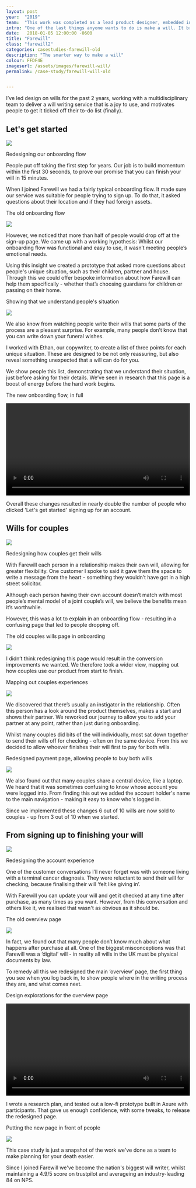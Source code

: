 ```yaml
---
layout: post
year:  "2019"
team:  "This work was completed as a lead product designer, embedded in a multidisciplinary product team. Working closely with Clare Ridd, Tam Finlay, Ethan Lott, and many many others. Very special shout out to Louis Buck who does all our illustrations."
intro: "One of the last things anyone wants to do is make a will. It brings to mind a depressing mix of admin and considering your mortality. How do you create a product experience that helps people get past all that?"
date:   2018-01-05 12:00:00 -0600
title: "Farewill"
class: "farewill2"
categories: casestudies-farewill-old
description: "The smarter way to make a will"
colour: FFDF4E
imagesurl: /assets/images/farewill-will/
permalink: /case-study/farewill-will-old


---
```


I’ve led design on wills for the past 2 years, working with a multidisciplinary team to deliver a will writing service that is a joy to use, and motivates people to get it ticked off their to-do list (finally).


<div class="image-contain title">
<h2>Let's get started</h2>
<div class="screen"><img src="{{page.imagesurl}}wills-landing.png"></div>
<p class="caption">Redesigning our onboarding flow</p>
</div>


People put off taking the first step for years. Our job is to build momentum within the first 30 seconds, to prove our promise that you can finish your will in 15 minutes. 

When I joined Farewill we had a fairly typical onboarding flow. It made sure our service was suitable for people trying to sign up. To do that, it asked questions about their location and if they had foreign assets.

<div class="image-contain">
<p class="caption">The old onboarding flow</p>
<div class="screen"><img src="{{page.imagesurl}}onboarding-old.png"></div>
</div>

However, we noticed that more than half of people would drop off at the sign-up page. We came up with a working hypothesis: Whilst our onboarding flow was functional and easy to use, it wasn’t meeting people’s emotional needs. 

Using this insight we created a prototype that asked more questions about people's unique situation, such as their children, partner and house. Through this we could offer bespoke information about how Farewill can help them specifically - whether that’s choosing guardians for children or passing on their home. 


<div class="image-contain">
<p class="caption">Showing that we understand people's situation</p>
<div class="screen"><img src="{{page.imagesurl}}benefits.png"></div>
</div>


We also know from watching people write their wills that some parts of the process are a pleasant surprise. For example, many people don’t know that you can write down your funeral wishes. 

I worked with Ethan, our copywriter, to create a list of three points for each unique situation. These are designed to be not only reassuring, but also reveal something unexpected that a will can do for you. 

We show people this list, demonstrating that we understand their situation, just before asking for their details. We’ve seen in research that this page is a boost of energy before the hard work begins. 


<div class="image-contain">
  <p class="caption">The new onboarding flow, in full</p>
  <div class="screen"><video width="100%" autoplay loop controls>
    <source src="{{page.imagesurl}}Onboarding-flow.mp4" type="video/mp4">
  Your browser does not support videos.
  </video>
  </div>

</div>

Overall these changes resulted in nearly double the number of people who clicked 'Let's get started' signing up for an account.

<div class="image-contain">
<h2>Wills for couples</h2>
<div class="screen"><img src="{{page.imagesurl}}couples-wills.png"></div>
<p class="caption">Redesigning how couples get their wills</p>
</div>

With Farewill each person in a relationship makes their own will, allowing for greater flexibility. One customer I spoke to said it gave them the space to write a message from the heart - something they wouldn’t have got in a high street solicitor. 

Although each person having their own account doesn’t match with most people’s mental model of a joint couple’s will, we believe the benefits mean it’s worthwhile. 

However, this was a lot to explain in an onboarding flow - resulting in a confusing page that led to people dropping off. 

<div class="image-contain">
<p class="caption">The old couples wills page in onboarding</p>
<div class="screen"><img src="{{page.imagesurl}}couples-old.png"></div>
</div>

I didn’t think redesigning this page would result in the conversion improvements we wanted. We therefore took a wider view, mapping out how couples use our product from start to finish. 

<div class="image-contain">
<p class="caption">Mapping out couples experiences</p>
<div class="no-screen"><img src="{{page.imagesurl}}couples-mapping.png"></div>
</div>

We discovered that there’s usually an instigator in the relationship. Often this person has a look around the product themselves, makes a start and shows their partner. We reworked our journey to allow you to add your partner at any point, rather than just during onboarding.

Whilst many couples did bits of the will individually, most sat down together to send their wills off for checking - often on the same device. From this we decided to allow whoever finishes their will first to pay for both wills. 

<div class="image-contain">
<p class="caption">Redesigned payment page, allowing people to buy both wills</p>
<div class="screen"><img src="{{page.imagesurl}}couples-payment.png"></div>
</div>


We also found out that many couples share a central device, like a laptop. We heard that it was sometimes confusing to know whose account you were logged into. From finding this out we added the account holder's name to the main navigation - making it easy to know who's logged in. 

Since we implemented these changes 6 out of 10 wills are now sold to couples - up from 3 out of 10 when we started. 

<div class="image-contain">
<h2>From signing up to finishing your will</h2>
<div class="screen"><img src="{{page.imagesurl}}cover.png"></div>
<p class="caption">Redesigning the account experience</p>
</div>


One of the customer conversations I’ll never forget was with someone living with a terminal cancer diagnosis. They were reluctant to send their will for checking, because finalising their will ‘felt like giving in’. 

With Farewill you can update your will and get it checked at any time after purchase, as many times as you want. However, from this conversation and others like it, we realised that wasn't as obvious as it should be.

<div class="image-contain">
<p class="caption">The old overview page</p>
<div class="screen"><img src="{{page.imagesurl}}overview-old.png"></div>
</div>


In fact, we found out that many people don’t know much about what happens after purchase at all. One of the biggest misconceptions was that Farewill was a ‘digital’ will - in reality all wills in the UK must be physical documents by law. 

To remedy all this we redesigned the main ‘overview’ page, the first thing you see when you log back in, to show people where in the writing process they are, and what comes next. 

<div class="image-contain">
  <p class="caption">Design explorations for the overview page</p>
  <div class="screen"><video width="100%" autoplay loop controls>
    <source src="{{page.imagesurl}}overview-explorations.mp4" type="video/mp4">
  Your browser does not support videos.
  </video></div>

</div>


I wrote a research plan, and tested out a low-fi prototype built in Axure with participants. That gave us enough confidence, with some tweaks, to release the redesigned page. 

<div class="image-contain">
<p class="caption">Putting the new page in front of people</p>
<div class="screen"><img src="{{page.imagesurl}}overview-testing.png"></div>
</div>


This case study is just a snapshot of the work we've done as a team to make planning for your death easier. 

Since I joined Farewill we've become the nation's biggest will writer, whilst maintaining a 4.9/5 score on trustpilot and averageing an industry-leading 84 on NPS. 

